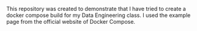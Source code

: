 This repository was created to demonstrate that I have tried to create a docker compose build for my Data Engineering class.
I used the example page from the official website of Docker Compose.
